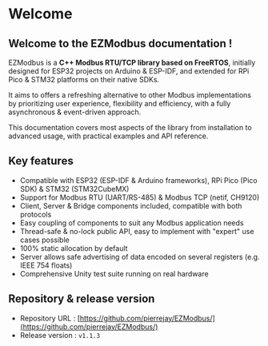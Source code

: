 # Welcome

## Welcome to the EZModbus documentation !

EZModbus is a **C++ Modbus RTU/TCP library based on FreeRTOS**, initially designed for ESP32 projects on Arduino & ESP-IDF, and extended for RPi Pico & STM32 platforms on their native SDKs.

It aims to offers a refreshing alternative to other Modbus implementations by prioritizing user experience, flexibility and efficiency, with a fully asynchronous & event-driven approach.

This documentation covers most aspects of the library from installation to advanced usage, with practical examples and API reference.

## Key features

- Compatible with ESP32 (ESP-IDF & Arduino frameworks), RPi Pico (Pico SDK) & STM32 (STM32CubeMX)
- Support for Modbus RTU (UART/RS-485) & Modbus TCP (netif, CH9120)
- Client, Server & Bridge components included, compatible with both protocols
- Easy coupling of components to suit any Modbus application needs
- Thread-safe & no-lock public API, easy to implement with "expert" use cases possible
- 100% static allocation by default
- Server allows safe advertising of data encoded on several registers (e.g. IEEE 754 floats)
- Comprehensive Unity test suite running on real hardware

## Repository & release version

* Repository URL : [https://github.com/pierrejay/EZModbus/](https://github.com/pierrejay/EZModbus/)
* Release version : `v1.1.3`

